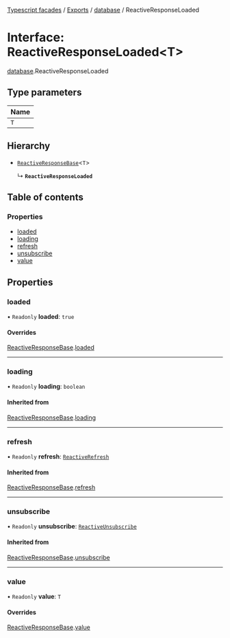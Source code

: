 [Typescript facades](../index.md) / [Exports](../modules.md) / [database](../modules/database.md) / ReactiveResponseLoaded

# Interface: ReactiveResponseLoaded<T\>

[database](../modules/database.md).ReactiveResponseLoaded

## Type parameters

| Name |
| :------ |
| `T` |

## Hierarchy

- [`ReactiveResponseBase`](database.ReactiveResponseBase.md)<`T`\>

  ↳ **`ReactiveResponseLoaded`**

## Table of contents

### Properties

- [loaded](database.ReactiveResponseLoaded.md#loaded)
- [loading](database.ReactiveResponseLoaded.md#loading)
- [refresh](database.ReactiveResponseLoaded.md#refresh)
- [unsubscribe](database.ReactiveResponseLoaded.md#unsubscribe)
- [value](database.ReactiveResponseLoaded.md#value)

## Properties

### loaded

• `Readonly` **loaded**: ``true``

#### Overrides

[ReactiveResponseBase](database.ReactiveResponseBase.md).[loaded](database.ReactiveResponseBase.md#loaded)

___

### loading

• `Readonly` **loading**: `boolean`

#### Inherited from

[ReactiveResponseBase](database.ReactiveResponseBase.md).[loading](database.ReactiveResponseBase.md#loading)

___

### refresh

• `Readonly` **refresh**: [`ReactiveRefresh`](database.ReactiveRefresh.md)

#### Inherited from

[ReactiveResponseBase](database.ReactiveResponseBase.md).[refresh](database.ReactiveResponseBase.md#refresh)

___

### unsubscribe

• `Readonly` **unsubscribe**: [`ReactiveUnsubscribe`](database.ReactiveUnsubscribe.md)

#### Inherited from

[ReactiveResponseBase](database.ReactiveResponseBase.md).[unsubscribe](database.ReactiveResponseBase.md#unsubscribe)

___

### value

• `Readonly` **value**: `T`

#### Overrides

[ReactiveResponseBase](database.ReactiveResponseBase.md).[value](database.ReactiveResponseBase.md#value)
